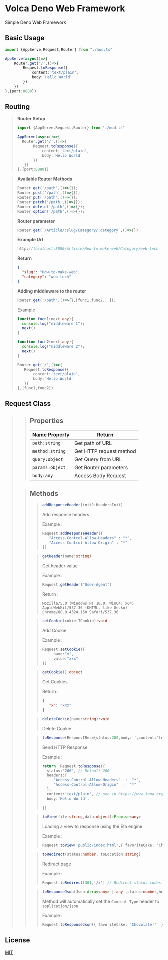 # Volca Deno Web Framework

Simple Deno Web Framework 

## Basic Usage

```ts
import {AppServe,Request,Router} from "./mod.ts"

AppServe(async()=>{
    Router.get('/',()=>{
        Request.toResponse({
            content:'text/plain',
            body:`Hello World`
        })
    })
},{port:8080})
```

## Routing
>
> **Router Setup**
>```ts
>import {AppServe,Request,Router} from "./mod.ts"
>
>AppServe(async()=>{
>   Router.get('/',()=>{
>        Request.toResponse({
>            content:'text/plain',
>            body:`Hello World`
>        })
>    })
>},{port:8080})
>```
>

> **Available Router Methods**
>```ts
>Router.get('/path',()=>{});
>Router.post('/path',()=>{});
>Router.put('/path',()=>{});
>Router.patch('/path',()=>{});
>Router.delete('/path',()=>{});
>Router.option('/path',()=>{});
>```

>
> **Router parameter**
> ```ts 
>Router.get(`/Article/:slug/Category/:category`,()=>{})
>```
> **Example Url**
>```ts
>http://localhost:8080/Article/How-to-make-web/Category/web-tech
>```
> **Return**
>```json
>{
>   "slug": "How-to-make-web",
>   "category": "web-tech"
>}
>```

>**Adding middleware to the router**
>```ts
> Router.get('/path',()=>{},[func1,func2...]);
>```
>
>Example
>```ts
>function fucn1(next:any){
>   console.log("middleware 1");
>   next()         
>}
>
> function fucn2(next:any){
>   console.log("middleware 2");
>   next()         
>}
>
>Router.get('/',()=>{
>    Request.toResponse({
>        content:'text/plain',
>        body:`Hello World`
>    })
>},[func1,func2])
>```
>

## Request Class
>
> >## Properties
> > | Name Property | Return  
> > |--|--|
> > | ``` path:string ``` | Get path of URL |
> > | ``` method:string ``` | Get HTTP request method |
> > | ``` query:object ``` | Get Query from URL |
> > | ``` params:object ``` | Get Router parameters |
> > | ``` body:any ``` | Access Body Request |
>
> > ## Methods
> > >```ts
> > >addResponseHeader(init?:HeadersInit)
> > >```
> > > Add response headers
> > >
> > > Example :
> > > ```ts
> > >Request.addResponseHeader({
> > >    "Access-Control-Allow-Headers" : "*",
> > >    "Access-Control-Allow-Origin" : "*"
> > >})
> > > ```
> > 
> > >```ts
> > >getHeader(name:string)
> > >```
> > > Get header value
> > > 
> > > Example :
> > > ```ts
> > >Request.getHeader("User-Agent")
> > >```
> > > Return : 
> > > ```
> > >Mozilla/5.0 (Windows NT 10.0; Win64; x64) AppleWebKit/537.36 (KHTML, like Gecko) Chrome/88.0.4324.150 Safari/537.36
> > >```
> >
> > >```ts
> > >setCookie(cokie:ICookie):void
> > >```
> > > Add Cookie 
> > >
> >  > Example :
> > >  ```ts
> > >Request.setCookie({
> > >       name:"x",
> > >       value:"xxx"
> > >})
> > >```
> >
> > >```ts
> > >getCookie():object
> > >```
> > > Get Cookies
> > >
> > > Return :
> > > ``` json
> > > {
> > >    "x": "xxx"
> > > }
> > >```
> > 
> > >```ts
> > >deleteCookie(name:string):void
> > >```
> > > Delete Cookie
> > 
> > > ```ts
> > >toResponse(Respon:IRes={status:200,body:'',content:'text/plain'})
> > >```
> > >Send HTTP Response 
> > >
> > >Example :
> > > ```ts
> > >return  Request.toResponse({
> > >   status:'200', // Default 200
> > >   headers:{
> > >      "Access-Control-Allow-Headers"  :  "*",
> > >      "Access-Control-Allow-Origin"  :  "*"
> > >   },
>  > >   content:'text/plain', // see in https://www.iana.org/assignments/media-types/media-types.xhtml
> > >   body:'Hello World',
> > >   
> > >})
> >> ```
> >
> > >```ts
> > >toView(file:string,data:object):Promise<any>
> > >```
>  > > Loading a view to response using the Eta engine
>  > >  
>  > > Example :
>  > > ```ts
>  > > Request.toView('public/index.html',{ favoriteCake: 'Chocolate!' })
>  > > ```
>  >
> > >```ts
> > >toRedirect(status:number, toLocation:string)
> > >```
> > > Redirect page 
> >  > 
>  > > Example :
> >  > ```ts
> > > Request.toRedirect(301,'/x') // Redirect status codes 301 to path location /x
> > >```
> >
> > >```ts
> > >toResponseJson(Json:Array<any> | any ,status:number,headers:HeadersInit = {})
> > >```
> > > Method will automatically set the `Content-Type` header to `application/json`
> > > 
> > > Example :
> > > ```ts
> > > Request.toResponseJson({ favoriteCake: 'Chocolate!'  },200)
> > > ```
> > >
> > >


## License
[MIT](https://choosealicense.com/licenses/mit/)
